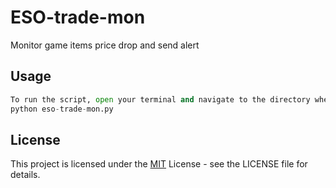 # ESO-trade-mon
Monitor game items price drop and send alert

## Usage

```python
To run the script, open your terminal and navigate to the directory where the eso-trade-mon.py file is located. Then run the following command:
python eso-trade-mon.py
```
## License
This project is licensed under the [MIT](https://choosealicense.com/licenses/mit/) License - see the LICENSE file for details.
